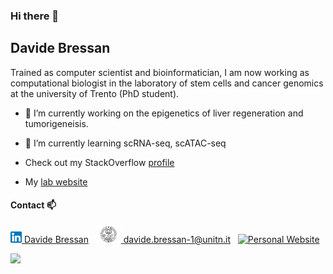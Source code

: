 ### Hi there 👋
## Davide Bressan
Trained as computer scientist and bioinformatician, I am now working as computational biologist in the laboratory of stem cells and cancer genomics at the university of Trento (PhD student). 

- 🔭 I’m currently working on the epigenetics of liver regeneration and tumorigeneisis. 
- 🌱 I’m currently learning scRNA-seq, scATAC-seq

- Check out my StackOverflow [profile](https://stackoverflow.com/users/13328010/davidebrex?tab=profile)
- My [lab website](https://www.cibio.unitn.it/956/laboratory-of-stem-cells-and-cancer-genomics)

#### Contact 📫
[![linkedin](https://github.com/MartinBanchero/MartinBanchero/blob/master/linkedins.png) Davide Bressan](https://www.linkedin.com/in/davide-bressan/)
&nbsp;
[<img src="https://github.com/DavideBrex/DavideBrex/blob/main/unitn.png" alt="Unitn logo" width="40" /> davide.bressan-1@unitn.it](mailto:davide.bressan-1@unitn.it)
&nbsp;
[![Personal Website]()]( https://davidebrex.github.io/)
&nbsp;


![](https://komarev.com/ghpvc/?username=DavideBrex)
